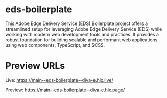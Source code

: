 # eds-boilerplate
This Adobe Edge Delivery Service (EDS) Boilerplate project offers a streamlined setup for leveraging Adobe Edge Delivery Service (EDS) while working with modern web development tools and practices. It provides a robust foundation for building scalable and performant web applications using web components, TypeScript, and SCSS.


# Preview URLs
Live: https://main--eds-boilerplate--diva-e.hlx.live/

Preview: https://main--eds-boilerplate--diva-e.hlx.page/
